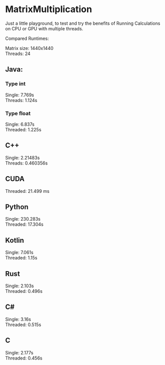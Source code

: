# MatrixMultiplication
Just a little playground, to test and try the benefits of Running Calculations on CPU or GPU with multiple threads.

Compared Runtimes:

Matrix size: 1440x1440 <br>
Threads: 24


## Java:

### Type int
Single: 7.769s <br>
Threads: 1.124s

### Type float
Single: 6.837s <br>
Threaded: 1.225s

## C++

Single:  2.21483s <br>
Threads: 0.460356s

## CUDA

Threaded: 21.499 ms

## Python

Single: 230.283s <br>
Threaded: 17.304s

## Kotlin

Single: 7.061s <br>
Threaded: 1.15s


## Rust

Single: 2.103s <br>
Threaded: 0.496s

## C#
Single: 3.16s <br>
Threaded: 0.515s

## C

Single: 2.177s <br>
Threaded: 0.456s
